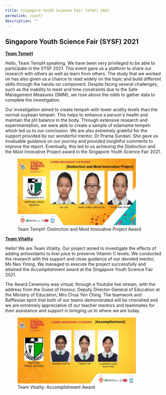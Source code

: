 ```yaml
---
title: Singapore Youth Science Fair (SYSF) 2021
permalink: /sysf/
description: ""
---
```

## Singapore Youth Science Fair (SYSF) 2021

<u>**Team TempH**</u>

Hello, Team TempH speaking. We have been very privileged to be able to participate in the SYSF 2021. This event gave us a platform to share our research with others as well as learn from others. The study that we worked on has also given us a chance to read widely on the topic and build different skills through the hands-on component. Despite facing several challenges, such as the inability to meet and time constraints due to the Safe Management Measures (SMM), we rose above the odds to gather data to complete the investigation.

Our investigation aimed to create tempeh with lower acidity levels than the normal soybean tempeh. This helps to enhance a person's health and maintain the pH balance in the body. Through extensive research and experimentation, we were able to create a sample of edamame tempeh which led us to our conclusion. We are also extremely grateful for the support provided by our wonderful mentor, Dr Prama Sundari. She gave us invaluable guidance on our journey and provided insightful comments to improve the report. Eventually, this led to us achieving the Distinction and the Most Innovative Project award in the Singapore Youth Science Fair 2021.

<figure>
<img src="/images/Team tempH SYSF 2021.jpg" style="width:90%">
<figcaption>  Team TempH: Distinction and Most Innovative Project Award
 </figcaption>
</figure>

<u>**Team Vitality**</u>

Hello! We are Team Vitality. Our project aimed to investigate the effects of adding antioxidants to kiwi juice to preserve Vitamin C levels. We conducted the research with the support and close guidance of our devoted mentor, Ms Neo Yining. We managed to execute the project successfully and attained the Accomplishment award at the Singapore Youth Science Fair 2021.

The Award Ceremony was virtual, through a Youtube live stream, with the address from the Guest of Honour, Deputy Director-General of Education at the Ministry of Education, Mrs Chua Yen Ching. The teamwork and Rafflesian spirit that both of our teams demonstrated will be cherished and we are extremely appreciative of our teacher mentors and teammates for their assistance and support in bringing us to where we are today.

<figure>
<img src="/images/Team Vitality SYSF 2021.png" style="width:90%">
<figcaption> Team Vitality: Accomplishment Award
 </figcaption>
</figure>